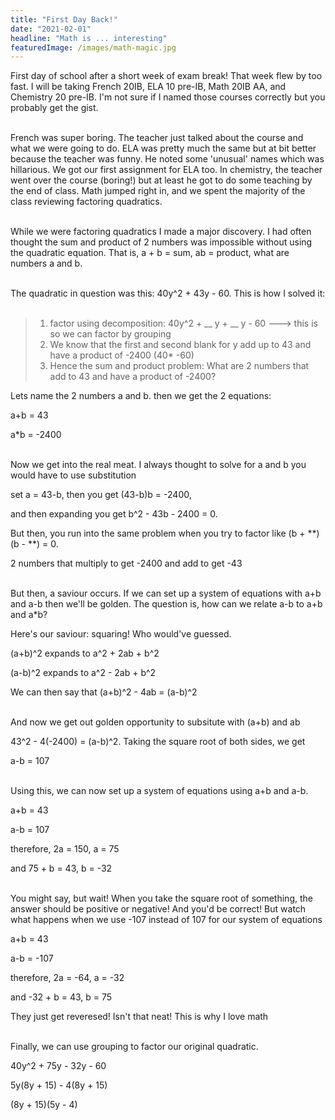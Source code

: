 ```yaml
---
title: "First Day Back!"
date: "2021-02-01"
headline: "Math is ... interesting"
featuredImage: /images/math-magic.jpg
---
```


First day of school after a short week of exam break! That week flew by too fast. I will be taking French 20IB, ELA 10 pre-IB, Math 20IB AA, and Chemistry 20 pre-IB. I'm not sure if I named those courses correctly but you probably get the gist.  
<br>

French was super boring. The teacher just talked about the course and what we were going to do. ELA was pretty much the same but at bit better because the teacher was funny. He noted some 'unusual' names which was hillarious. We got our first assignment for ELA too. In chemistry, the teacher went over the course (boring!) but at least he got to do some teaching by the end of class. Math jumped right in, and we spent the majority of the class reviewing factoring quadratics.  
<br>

While we were factoring quadratics I made a major discovery. I had often thought the sum and product of 2 numbers was impossible without using the quadratic equation. That is, a + b = sum, ab = product, what are numbers a and b.  
<br>

The quadratic in question was this: 40y^2 + 43y - 60. This is how I solved it:  
<br>

> 1. factor using decomposition: 40y^2 + __ y + __ y - 60 ---> this is so we can factor by grouping
> 2. We know that the first and second blank for y add up to 43 and have a product of -2400 (40\* -60)
> 3. Hence the sum and product problem: What are 2 numbers that add to 43 and have a product of -2400?

Lets name the 2 numbers a and b. then we get the 2 equations:

a+b = 43

a\*b = -2400  
<br>

Now we get into the real meat. I always thought to solve for a and b you would have to use substitution

set a = 43-b, then you get (43-b)b = -2400,

and then expanding you get b^2 - 43b - 2400 = 0.

But then, you run into the same problem when you try to factor like (b + **)(b - **) = 0.

2 numbers that multiply to get -2400 and add to get -43   
<br>

But then, a saviour occurs. If we can set up a system of equations with a+b and a-b then we'll be golden. The question is, how can we relate a-b to a+b and a\*b?

Here's our saviour: squaring! Who would've guessed.

(a+b)^2 expands to a^2 + 2ab + b^2

(a-b)^2 expands to a^2 - 2ab + b^2

We can then say that (a+b)^2 - 4ab = (a-b)^2  
<br>

And now we get out golden opportunity to subsitute with (a+b) and ab

43^2 - 4(-2400) = (a-b)^2. Taking the square root of both sides, we get

a-b = 107  
<br>

Using this, we can now set up a system of equations using a+b and a-b.

a+b = 43

a-b = 107

therefore, 2a = 150, a = 75

and 75 + b = 43, b = -32  
<br>

You might say, but wait! When you take the square root of something, the answer should be positive or negative! And you'd be correct! But watch what happens when we use -107 instead of 107 for our system of equations

a+b = 43

a-b = -107

therefore, 2a = -64, a = -32

and -32 + b = 43, b = 75

They just get reveresed! Isn't that neat! This is why I love math  
<br>

Finally, we can use grouping to factor our original quadratic.

40y^2 + 75y - 32y - 60

5y(8y + 15) - 4(8y + 15)

(8y + 15)(5y - 4)
